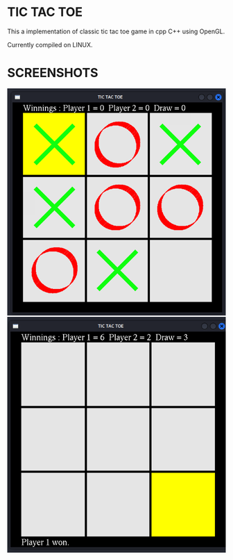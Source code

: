 # TIC TAC TOE
This a implementation of classic tic tac toe game in cpp C++ using OpenGL.

Currently compiled on LINUX.

# SCREENSHOTS
<img src="screenshot_1.png">
<img src="screenshot_2.png">
